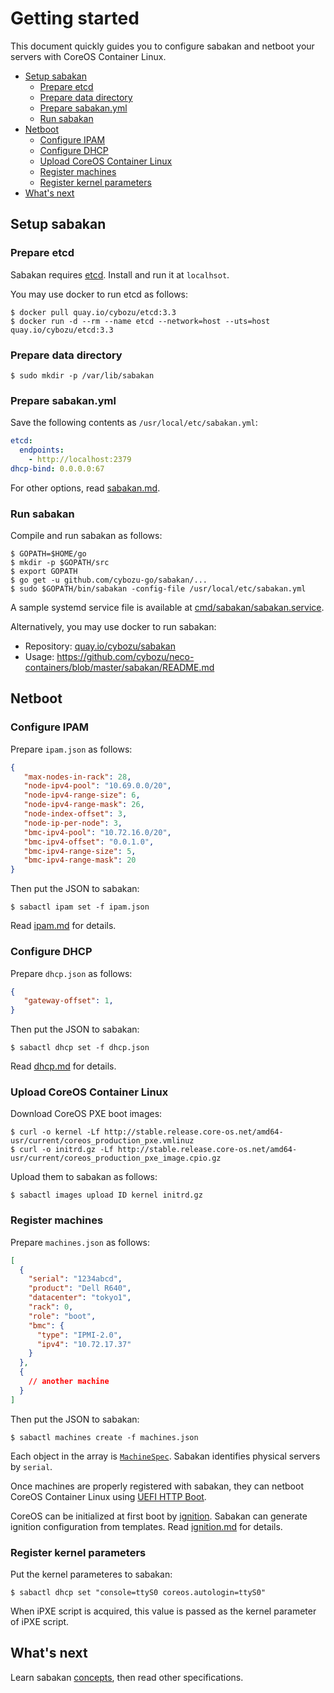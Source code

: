 Getting started
===============

This document quickly guides you to configure sabakan and netboot
your servers with CoreOS Container Linux.

* [Setup sabakan](#setup)
  * [Prepare etcd](#etcd)
  * [Prepare data directory](#datadir)
  * [Prepare sabakan.yml](#configure)
  * [Run sabakan](#run)
* [Netboot](#netboot)
  * [Configure IPAM](#ipam)
  * [Configure DHCP](#dhcp)
  * [Upload CoreOS Container Linux](#upload)
  * [Register machines](#register)
  * [Register kernel parameters](#kernelparams)
* [What's next](#whatsnext)

## <a name="setup" />Setup sabakan

### <a name="etcd" />Prepare etcd

Sabakan requires [etcd][].  Install and run it at `localhsot`.

You may use docker to run etcd as follows:
```console
$ docker pull quay.io/cybozu/etcd:3.3
$ docker run -d --rm --name etcd --network=host --uts=host quay.io/cybozu/etcd:3.3
```

### <a name="datadir" />Prepare data directory

```console
$ sudo mkdir -p /var/lib/sabakan
```

### <a name="configure" />Prepare sabakan.yml

Save the following contents as `/usr/local/etc/sabakan.yml`:

```yaml
etcd:
  endpoints:
    - http://localhost:2379
dhcp-bind: 0.0.0.0:67
```

For other options, read [sabakan.md](sabakan.md).

### <a name="run" />Run sabakan

Compile and run sabakan as follows:

```console
$ GOPATH=$HOME/go
$ mkdir -p $GOPATH/src
$ export GOPATH
$ go get -u github.com/cybozu-go/sabakan/...
$ sudo $GOPATH/bin/sabakan -config-file /usr/local/etc/sabakan.yml
```

A sample systemd service file is available at
[cmd/sabakan/sabakan.service](../cmd/sabakan/sabakan.service).

Alternatively, you may use docker to run sabakan:
* Repository: [quay.io/cybozu/sabakan](https://quay.io/cybozu/sabakan)
* Usage: https://github.com/cybozu/neco-containers/blob/master/sabakan/README.md

## <a name="netboot" />Netboot

### <a name="ipam" />Configure IPAM

Prepare `ipam.json` as follows:
```json
{
   "max-nodes-in-rack": 28,
   "node-ipv4-pool": "10.69.0.0/20",
   "node-ipv4-range-size": 6,
   "node-ipv4-range-mask": 26,
   "node-index-offset": 3,
   "node-ip-per-node": 3,
   "bmc-ipv4-pool": "10.72.16.0/20",
   "bmc-ipv4-offset": "0.0.1.0",
   "bmc-ipv4-range-size": 5,
   "bmc-ipv4-range-mask": 20
}
```

Then put the JSON to sabakan:
```console
$ sabactl ipam set -f ipam.json
```

Read [ipam.md](ipam.md) for details.

### <a name="dhcp" />Configure DHCP

Prepare `dhcp.json` as follows:
```json
{
   "gateway-offset": 1,
}
```

Then put the JSON to sabakan:
```console
$ sabactl dhcp set -f dhcp.json
```

Read [dhcp.md](dhcp.md) for details.

### <a name="upload" />Upload CoreOS Container Linux

Download CoreOS PXE boot images:
```console
$ curl -o kernel -Lf http://stable.release.core-os.net/amd64-usr/current/coreos_production_pxe.vmlinuz
$ curl -o initrd.gz -Lf http://stable.release.core-os.net/amd64-usr/current/coreos_production_pxe_image.cpio.gz
```

Upload them to sabakan as follows:
```console
$ sabactl images upload ID kernel initrd.gz
```

### <a name="machines" />Register machines

Prepare `machines.json` as follows:
```json
[
  {
    "serial": "1234abcd",
    "product": "Dell R640",
    "datacenter": "tokyo1",
    "rack": 0,
    "role": "boot",
    "bmc": {
      "type": "IPMI-2.0",
      "ipv4": "10.72.17.37"
    }
  },
  {
    // another machine
  }
]
```

Then put the JSON to sabakan:
```console
$ sabactl machines create -f machines.json
```

Each object in the array is [`MachineSpec`](machine.md#machinespec-struct).
Sabakan identifies physical servers by `serial`.

Once machines are properly registered with sabakan, they can netboot
CoreOS Container Linux using [UEFI HTTP Boot][HTTPBoot].

CoreOS can be initialized at first boot by [ignition][].
Sabakan can generate ignition configuration from templates.
Read [ignition.md](ignition.md) for details.

### <a name="kernelparams" />Register kernel parameters

Put the kernel parameteres to sabakan:
```console
$ sabactl dhcp set "console=ttyS0 coreos.autologin=ttyS0"
```

When iPXE script is acquired, this value is passed as the kernel parameter of iPXE script.

## <a name="whatsnext" /> What's next

Learn sabakan [concepts](concepts.md), then read other specifications.

[etcd]: https://github.com/coreos/etcd
[HTTPBoot]: https://github.com/tianocore/tianocore.github.io/wiki/HTTP-Boot
[ignition]: https://coreos.com/ignition/docs/latest/
